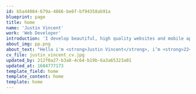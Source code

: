 ```yaml
---
id: b5a44084-679a-4866-be6f-bf94358ab91a
blueprint: page
title: home
name: 'Justin Vincent'
work: 'Web Developer'
introduction: 'I develop beautiful, high quality websites and mobile app'
about_img: pp.png
about_text: "Hello i'm <strong>Justin Vincent</strong>, i’m <strong>22</strong> and i <strong>learn web development</strong> at the Higher Educational Institution of Liege's province in <strong>Belgium</strong>. You can find my CV to download just below. If you have some question you can email me at <strong>justin.20cen@gmail.com</strong>"
cv_file: justin_vincent_cv.jpg
updated_by: 212f0a27-b3a8-4c64-b19b-6a3a65323a01
updated_at: 1684777173
template_field: home
template_content: home
template: home
---
```

